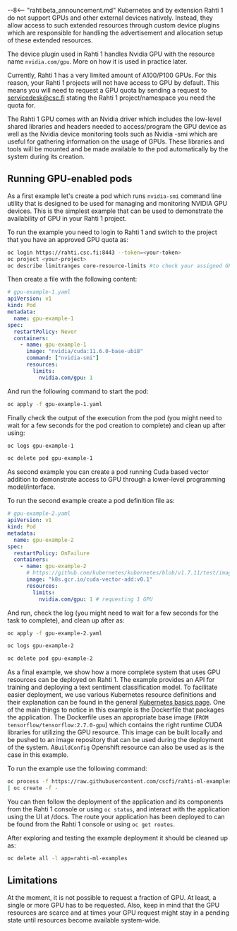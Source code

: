 --8<-- "rahtibeta_announcement.md"
Kubernetes and by extension Rahti 1 do not support GPUs and other external devices natively. Instead,
they allow access to such extended resources through custom device plugins which are responsible for
handling the advertisement and allocation setup of these extended resources.

The device plugin used in Rahti 1 handles Nvidia GPU with the resource name `nvidia.com/gpu`. More on
how it is used in practice later.

Currently, Rahti 1 has a very limited amount of A100/P100 GPUs. For this reason, your Rahti 1 projects
will not have access to GPU by default. This means you will need to request a GPU quota by sending
a request to servicedesk@csc.fi stating the Rahti 1 project/namespace you need the quota for.

The Rahti 1 GPU comes with an Nvidia driver which includes the low-level shared libraries and headers
needed to access/program the GPU device as well as the Nvidia device monitoring tools such as Nvidia
-smi which are useful for gathering information on the usage of GPUs. These libraries and tools will
be mounted and be made available to the pod automatically by the system during its creation.

## Running GPU-enabled pods

As a first example let's create a pod which runs `nvidia-smi` command line utility that is designed
to be used for managing and monitoring NVIDIA GPU devices. This is the simplest example that can be
used to demonstrate the availability of GPU in your Rahti 1 project.

To run the example you need to login to Rahti 1 and switch to the project that you have an approved
GPU quota as:

```bash
oc login https://rahti.csc.fi:8443 --token=<your-token>
oc project <your-project>
oc describe limitranges core-resource-limits #to check your assigned GPU qouta
```

Then create a file with the following content:

```yaml
# gpu-example-1.yaml
apiVersion: v1
kind: Pod
metadata:
  name: gpu-example-1
spec:
  restartPolicy: Never
  containers:
    - name: gpu-example-1
      image: "nvidia/cuda:11.6.0-base-ubi8"
      command: ["nvidia-smi"]
      resources:
        limits:
          nvidia.com/gpu: 1
```

And run the following command to start the pod:
```bash
oc apply -f gpu-example-1.yaml
```

Finally check the output of the execution from the pod (you might need to wait for a few seconds for
the pod creation to complete) and clean up after using:
```bash
oc logs gpu-example-1
```
```bash
oc delete pod gpu-example-1
```

As second example you can create a pod running Cuda based vector addition to demonstrate access to
GPU through a lower-level programming model/interface.

To run the second example create a pod definition file as:

```yaml
# gpu-example-2.yaml
apiVersion: v1
kind: Pod
metadata:
  name: gpu-example-2
spec:
  restartPolicy: OnFailure
  containers:
    - name: gpu-example-2
      # https://github.com/kubernetes/kubernetes/blob/v1.7.11/test/images/nvidia-cuda/Dockerfile
      image: "k8s.gcr.io/cuda-vector-add:v0.1"
      resources:
        limits:
          nvidia.com/gpu: 1 # requesting 1 GPU
```

And run, check the log (you might need to wait for a few seconds for the task to complete), and clean
up after as:

```bash
oc apply -f gpu-example-2.yaml
```
```bash
oc logs gpu-example-2
```
```bash
oc delete pod gpu-example-2
```

As a final example, we show how a more complete system that uses GPU resources can be deployed on Rahti 1.
The example provides an API for training and deploying a text sentiment classification model. To
facilitate easier deployment, we use various Kubernetes resource definitions and their explanation
can be found in the general [Kubernetes basics page](../concepts/).  One of the main things to notice
in this example is the Dockerfile that packages the application. The Dockerfile uses an appropriate
base image (`FROM tensorflow/tensorflow:2.7.0-gpu`) which contains the right runtime CUDA libraries
for utilizing the GPU resource. This image can be built locally and be pushed to an image repository
that can be used during the deployment of the system. A`BuildConfig` Openshift resource can also be
used as is the case in this example.

To run the example use the following command:
```bash
oc process -f https://raw.githubusercontent.com/cscfi/rahti-ml-examples/tf2-imdb-cuda/rahti-ml-example-cuda-template.yaml
| oc create -f -
```

You can then follow the deployment of the application and its components from the Rahti 1 console or
using `oc status`, and interact with the application using the UI at <your-application-route>/docs.
The route your application has been deployed to can be found from the Rahti 1 console or using `oc get routes`.

After exploring and testing the example deployment it should be cleaned up as:
```bash
oc delete all -l app=rahti-ml-examples
```

## Limitations
At the moment, it is not possible to request a fraction of GPU. At least, a single or more GPU has
to be requested. Also, keep in mind that the GPU resources are scarce and at times your GPU request
might stay in a pending state until resources become available system-wide.
